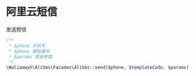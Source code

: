 # 阿里云短信

发送短信
```php
/**
 * $phone 手机号
 * $phone 模板编号
 * $params 模板参数
 */
\Wuliaowyh\AliSms\Facades\AliSms::send($phone, $templateCode, $params);
```